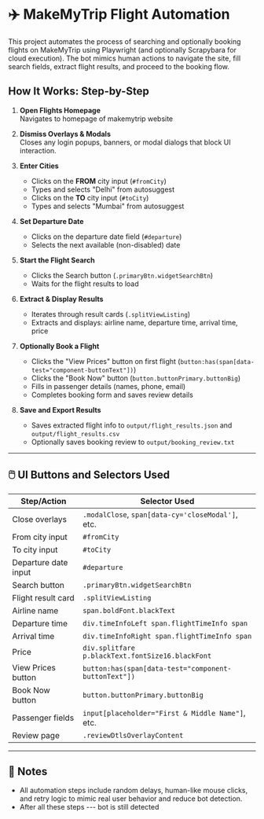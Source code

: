 # ✈️ MakeMyTrip Flight Automation

This project automates the process of searching and optionally booking flights on MakeMyTrip using Playwright (and optionally Scrapybara for cloud execution). The bot mimics human actions to navigate the site, fill search fields, extract flight results, and proceed to the booking flow.



##  How It Works: Step-by-Step

1. **Open Flights Homepage**  
   Navigates to homepage of makemytrip website

2. **Dismiss Overlays & Modals**  
   Closes any login popups, banners, or modal dialogs that block UI interaction.

3. **Enter Cities**  
   - Clicks on the **FROM** city input (`#fromCity`)
   - Types and selects "Delhi" from autosuggest
   - Clicks on the **TO** city input (`#toCity`)
   - Types and selects "Mumbai" from autosuggest

4. **Set Departure Date**  
   - Clicks on the departure date field (`#departure`)
   - Selects the next available (non-disabled) date

5. **Start the Flight Search**  
   - Clicks the Search button (`.primaryBtn.widgetSearchBtn`)
   - Waits for the flight results to load

6. **Extract & Display Results**  
   - Iterates through result cards (`.splitViewListing`)
   - Extracts and displays: airline name, departure time, arrival time, price

7. **Optionally Book a Flight**  
   - Clicks the "View Prices" button on first flight (`button:has(span[data-test="component-buttonText"])`)
   - Clicks the "Book Now" button (`button.buttonPrimary.buttonBig`)
   - Fills in passenger details (names, phone, email)
   - Completes booking form and saves review details

8. **Save and Export Results**  
   - Saves extracted flight info to `output/flight_results.json` and `output/flight_results.csv`
   - Optionally saves booking review to `output/booking_review.txt`

---

## 🖱️ UI Buttons and Selectors Used

| Step/Action          | Selector Used                                   |
|----------------------|-------------------------------------------------|
| Close overlays       | `.modalClose`, `span[data-cy='closeModal']`, etc.|
| From city input      | `#fromCity`                                     |
| To city input        | `#toCity`                                       |
| Departure date input | `#departure`                                    |
| Search button        | `.primaryBtn.widgetSearchBtn`                   |
| Flight result card   | `.splitViewListing`                             |
| Airline name         | `span.boldFont.blackText`                       |
| Departure time       | `div.timeInfoLeft span.flightTimeInfo span`      |
| Arrival time         | `div.timeInfoRight span.flightTimeInfo span`     |
| Price                | `div.splitfare p.blackText.fontSize16.blackFont` |
| View Prices button   | `button:has(span[data-test="component-buttonText"])` |
| Book Now button      | `button.buttonPrimary.buttonBig`                |
| Passenger fields     | `input[placeholder="First & Middle Name"]`, etc.|
| Review page          | `.reviewDtlsOverlayContent`                     |

---

## 📝 Notes

- All automation steps include random delays, human-like mouse clicks, and retry logic to mimic real user behavior and reduce bot detection.
- After all these steps --- bot is still detected



